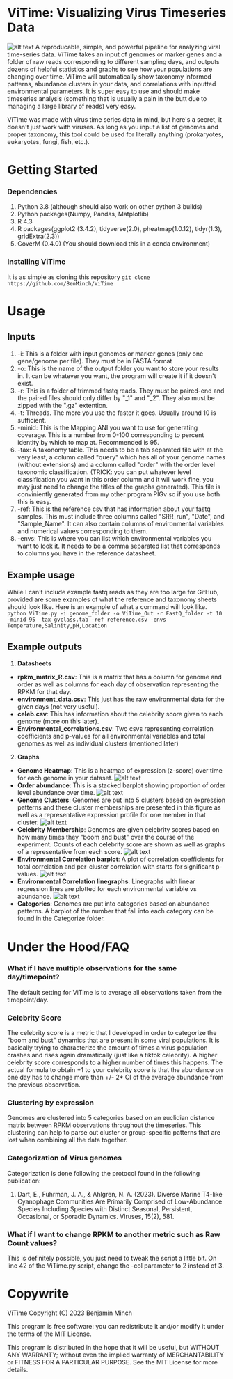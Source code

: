 # ViTime: Visualizing Virus Timeseries Data
![alt text](https://github.com/BenMinch/ViTime/blob/main/images/vitime.png)
A reproducable, simple, and powerful pipeline for analyzing viral time-series data. ViTime takes an input of genomes or marker genes and a folder of raw reads corresponding to different sampling days, and outputs dozens of helpful statistics and graphs to see how your populations are changing over time. ViTime will automatically show taxonomy informed patterns, abundance clusters in your data, and correlations with inputted environmental parameters. It is super easy to use and should make timeseries analysis (something that is usually a pain in the butt due to managing a large library of reads) very easy. 

ViTime was made with virus time series data in mind, but here's a secret, it doesn't just work with viruses. As long as you input a list of genomes and proper taxonomy, this tool could be used for literally anything (prokaryotes, eukaryotes, fungi, fish, etc.). 

# Getting Started

### Dependencies
1. Python 3.8  (although should also work on other python 3 builds)
2. Python packages(Numpy, Pandas, Matplotlib)
3. R 4.3
4. R packages(ggplot2 (3.4.2), tidyverse(2.0), pheatmap(1.0.12), tidyr(1.3), gridExtra(2.3))
5. CoverM (0.4.0) (You should download this in a conda environment)

### Installing ViTime

It is as simple as cloning this repository
`git clone https://github.com/BenMinch/ViTime`

# Usage

## Inputs
1. -i: This is a folder with input genomes or marker genes (only one gene/genome per file). They must be in FASTA format
2. -o: This is the name of the output folder you want to store your results in. It can be whatever you want, the program will create it if it doesn't exist.
3. -r: This is a folder of trimmed fastq reads. They must be paired-end and the paired files should only differ by "_1" and "_2". They also must be zipped with the ".gz" extention.
4. -t: Threads. The more you use the faster it goes. Usually around 10 is sufficient.
5. -minid: This is the Mapping ANI you want to use for generating coverage. This is a number from 0-100 corresponding to percent identity by which to map at. Recommended is 95.
6. -tax: A taxonomy table. This needs to be a tab separated file with at the very least, a column called "query" which has all of your genome names (without extensions) and a column called "order" with the order level taxonomic classification. (TRICK: you can put whatever level classification you want in this order column and it will work fine, you may just need to change the titles of the graphs generated). This file is conviniently generated from my other program PIGv so if you use both this is easy. 
7. -ref: This is the reference csv that has information about your fastq samples. This must include three columns called "SRR_run", "Date", and "Sample_Name". It can also contain columns of environmental variables and numerical values corresponding to them. 
8. -envs: This is where you can list which environmental variables you want to look it. It needs to be a comma separated list that corresponds to columns you have in the reference datasheet.

## Example usage
While I can't include example fastq reads as they are too large for GitHub, provided are some examples of what the reference and taxonomy sheets should look like. Here is an example of what a command will look like.
`python ViTime.py -i genome_folder -o ViTime_Out -r FastQ_folder -t 10 -minid 95 -tax gvclass.tab -ref reference.csv -envs Temperature,Salinity,pH,Location`

## Example outputs
1. **Datasheets**
* **rpkm_matrix_R.csv**: This is a matrix that has a column for genome and order as well as columns for each day of observation representing the RPKM for that day.
* **environment_data.csv**: This just has the raw environmental data for the given days (not very useful).
* **celeb.csv**: This has information about the celebrity score given to each genome (more on this later).
* **Environmental_correlations.csv**: Two csvs representing correlation coefficients and p-values for all environmental variables and total genomes as well as individual clusters (mentioned later)
2. **Graphs**
* **Genome Heatmap**: This is a heatmap of expression (z-score) over time for each genome in your dataset.
![alt text](https://github.com/BenMinch/ViTime/blob/main/images/Genome_heatmap.png)
* **Order abundance**: This is a stacked barplot showing proportion of order level abundance over time.
![alt text](https://github.com/BenMinch/ViTime/blob/main/images/Order_abundance_over_time.png)
* **Genome Clusters**: Genomes are put into 5 clusters based on expression patterns and these cluster memberships are presented in this figure as well as a representative expression profile for one member in that cluster. 
![alt text](https://github.com/BenMinch/ViTime/blob/main/images/Genome_cluster_membership.png)
* **Celebrity Membership**: Genomes are given celebrity scores based on how many times they "boom and bust" over the course of the experiment. Counts of each celebrity score are shown as well as graphs of a representative from each score.
 ![alt text](https://github.com/BenMinch/ViTime/blob/main/images/Celebrity_membership.png)
* **Environmental Correlation barplot**: A plot of correlation coefficients for total correlation and per-cluster correlation with starts for significant p-values. 
 ![alt text](https://github.com/BenMinch/ViTime/blob/main/images/Environmental_correlations_cluster.png)
* **Environmental Correlation linegraphs**: Linegraphs with linear regression lines are plotted for each environmental variable vs abundance.
 ![alt text](https://github.com/BenMinch/ViTime/blob/main/images/Environmental_correlations_total.png)
* **Categories**: Genomes are put into categories based on abundance patterns. A barplot of the number that fall into each category can be found in the Categorize folder.
# Under the Hood/FAQ

### What if I have multiple observations for the same day/timepoint?
The default setting for ViTime is to average all observations taken from the timepoint/day.

### Celebrity Score
The celebrity score is a metric that I developed in order to categorize the "boom and bust" dynamics that are present in some viral populations. It is basically trying to characterize the amount of times a virus population crashes and rises again dramatically (just like a tiktok celebrity). A higher celebrity score corresponds to a higher number of times this happens. The actual formula to obtain +1 to your celebrity score is that the abundance on one day has to change more than +/- 2* CI of the average abundance from the previous observation. 

### Clustering by expression
Genomes are clustered into 5 categories based on an euclidian distance matrix between RPKM observations throughout the timeseries. This clustering can help to parse out cluster or group-specific patterns that are lost when combining all the data together.

### Categorization of Virus genomes
Categorization is done following the protocol found in the following publication:

1. Dart, E., Fuhrman, J. A., & Ahlgren, N. A. (2023). Diverse Marine T4-like Cyanophage Communities Are Primarily Comprised of Low-Abundance Species Including Species with Distinct Seasonal, Persistent, Occasional, or Sporadic Dynamics. Viruses, 15(2), 581.

### What if I want to change RPKM to another metric such as Raw Count values?
This is definitely possible, you just need to tweak the script a little bit. On line 42 of the ViTime.py script, change the -col parameter to 2 instead of 3. 

# Copywrite
ViTime Copyright (C) 2023 Benjamin Minch

This program is free software: you can redistribute it and/or modify it under the terms of the MIT License.

This program is distributed in the hope that it will be useful, but WITHOUT ANY WARRANTY; without even the implied warranty of MERCHANTABILITY or FITNESS FOR A PARTICULAR PURPOSE. See the MIT License for more details.
